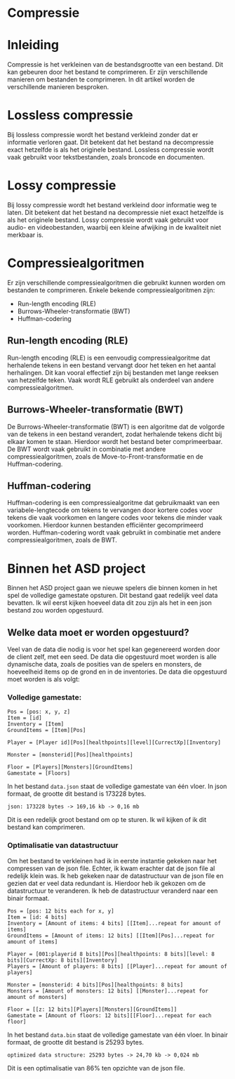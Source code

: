 # Compressie

# Inleiding
Compressie is het verkleinen van de bestandsgrootte van een bestand. Dit kan
gebeuren door het bestand te comprimeren. Er zijn verschillende manieren om
bestanden te comprimeren. In dit artikel worden de verschillende manieren
besproken.

# Lossless compressie
Bij lossless compressie wordt het bestand verkleind zonder dat er informatie
verloren gaat. Dit betekent dat het bestand na decompressie exact hetzelfde is
als het originele bestand. Lossless compressie wordt vaak gebruikt voor
tekstbestanden, zoals broncode en documenten.

# Lossy compressie
Bij lossy compressie wordt het bestand verkleind door informatie weg te laten.
Dit betekent dat het bestand na decompressie niet exact hetzelfde is als het
originele bestand. Lossy compressie wordt vaak gebruikt voor audio- en
videobestanden, waarbij een kleine afwijking in de kwaliteit niet merkbaar is.

# Compressiealgoritmen
Er zijn verschillende compressiealgoritmen die gebruikt kunnen worden om
bestanden te comprimeren. Enkele bekende compressiealgoritmen zijn:

- Run-length encoding (RLE)
- Burrows-Wheeler-transformatie (BWT)
- Huffman-codering

## Run-length encoding (RLE)
Run-length encoding (RLE) is een eenvoudig compressiealgoritme dat herhalende
tekens in een bestand vervangt door het teken en het aantal herhalingen. Dit
kan vooral effectief zijn bij bestanden met lange reeksen van hetzelfde teken.
Vaak wordt RLE gebruikt als onderdeel van andere compressiealgoritmen.

## Burrows-Wheeler-transformatie (BWT)
De Burrows-Wheeler-transformatie (BWT) is een algoritme dat de volgorde van de
tekens in een bestand verandert, zodat herhalende tekens dicht bij elkaar
komen te staan. Hierdoor wordt het bestand beter comprimeerbaar. De BWT wordt
vaak gebruikt in combinatie met andere compressiealgoritmen, zoals de
Move-to-Front-transformatie en de Huffman-codering.

## Huffman-codering
Huffman-codering is een compressiealgoritme dat gebruikmaakt van een
variabele-lengtecode om tekens te vervangen door kortere codes voor tekens die
vaak voorkomen en langere codes voor tekens die minder vaak voorkomen. Hierdoor
kunnen bestanden efficiënter gecomprimeerd worden. Huffman-codering wordt vaak
gebruikt in combinatie met andere compressiealgoritmen, zoals de BWT.

# Binnen het ASD project
Binnen het ASD project gaan we nieuwe spelers die binnen komen in het spel de 
volledige gamestate opsturen. Dit bestand gaat redelijk veel data bevatten. Ik 
wil eerst kijken hoeveel data dit zou zijn als het in een json bestand zou 
worden opgestuurd.

## Welke data moet er worden opgestuurd?
Veel van de data die nodig is voor het spel kan gegenereerd worden door de
client zelf, met een seed. De data die opgestuurd moet worden is alle dynamische
data, zoals de posities van de spelers en monsters, de hoeveelheid items op de
grond en in de inventories. De data die opgestuurd moet worden is als volgt:
### Volledige gamestate:

    Pos = [pos: x, y, z]
    Item = [id]
    Inventory = [Item]
    GroundItems = [Item][Pos]

    Player = [Player id][Pos][healthpoints][level][CurrectXp][Inventory]

    Monster = [monsterid][Pos][healthpoints]

    Floor = [Players][Monsters][GroundItems]
    Gamestate = [Floors]

In het bestand `data.json` staat de volledige gamestate van één vloer.
In json formaat, de grootte dit bestand is 173228 bytes.
    
    json: 173228 bytes -> 169,16 kb -> 0,16 mb

Dit is een redelijk groot bestand om op te sturen. Ik wil kijken of ik dit
bestand kan comprimeren.

### Optimalisatie van datastructuur
Om het bestand te verkleinen had ik in eerste instantie gekeken naar het 
compressen van de json file. Echter, ik kwam erachter dat de json file al
redelijk klein was. Ik heb gekeken naar de datastructuur van de json file en
gezien dat er veel data redundant is. Hierdoor heb ik gekozen om de datastructuur
te veranderen. Ik heb de datastructuur veranderd naar een binair formaat.

    Pos = [pos: 12 bits each for x, y]
    Item = [id: 4 bits]
    Inventory = [Amount of items: 4 bits] [[Item]...repeat for amount of items]
    GroundItems = [Amount of items: 12 bits] [[Item][Pos]...repeat for amount of items]

    Player = [001:playerid 8 bits][Pos][healthpoints: 8 bits][level: 8 bits][CurrectXp: 8 bits][Inventory]
    Players = [Amount of players: 8 bits] [[Player]...repeat for amount of players]

    Monster = [monsterid: 4 bits][Pos][healthpoints: 8 bits]
    Monsters = [Amount of monsters: 12 bits] [[Monster]...repeat for amount of monsters]

    Floor = [[z: 12 bits][Players][Monsters][GroundItems]]
    Gamestate = [Amount of floors: 12 bits][[Floor]...repeat for each floor]

In het bestand `data.bin` staat de volledige gamestate van één vloer.
In binair formaat, de grootte dit bestand is 25293 bytes.

    optimized data structure: 25293 bytes -> 24,70 kb -> 0,024 mb

Dit is een optimalisatie van 86% ten opzichte van de json file.
